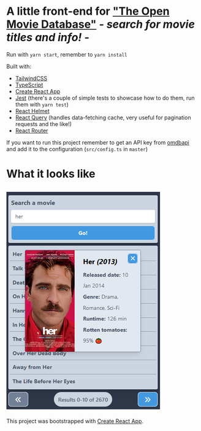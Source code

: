 # A little front-end for ["The Open Movie Database"](http://www.omdbapi.com/) *- search for movie titles and info! -*

Run with `yarn start`, remember to `yarn install`

Built with:

* [TailwindCSS](https://tailwindcss.com/)
* [TypeScript](https://www.typescriptlang.org/)
* [Create React App](https://create-react-app.dev/)
* [Jest](https://jestjs.io/) (there's a couple of simple tests to showcase how to do them, run them with `yarn test`)
* [React Helmet](https://github.com/nfl/react-helmet)
* [React Query](https://react-query.tanstack.com/) (handles data-fetching cache, very useful for pagination requests and the like!)
* [React Router](https://reactrouter.com/)

If you want to run this project remember to get an API key from [omdbapi](http://www.omdbapi.com/) and add it to the configuration (`src/config.ts` in `master`)

# What it looks like

![screenshot of program](/public/screenshot.png)
---

This project was bootstrapped with [Create React App](https://github.com/facebook/create-react-app).
